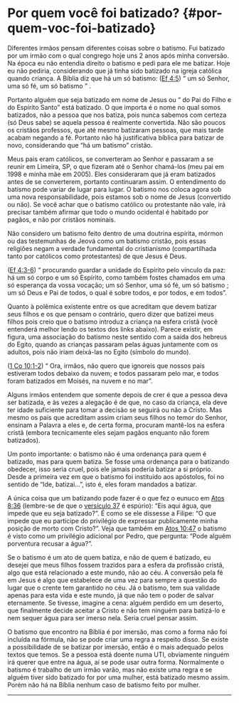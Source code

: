 # Por quem você foi batizado? {#por-quem-voc-foi-batizado}

Diferentes irmãos pensam diferentes coisas sobre o batismo. Fui batizado por um irmão com o qual congrego hoje uns 2 anos após minha conversão. Na época eu não entendia direito o batismo e pedi para ele me batizar. Hoje eu não pediria, considerando que já tinha sido batizado na igreja católica quando criança. A Bíblia diz que há um só batismo: ([Ef 4:5](http://bibliaonline.com.br/acf/ef/4/5)) “ um só Senhor, uma só fé, um só batismo ” .

Portanto alguém que seja batizado em nome de Jesus ou “ do Pai do Filho e do Espírito Santo” está batizado. O que importa é o nome no qual somos batizados, não a pessoa que nos batiza, pois nunca sabemos com certeza (só Deus sabe) se aquela pessoa é realmente convertida. Não são poucos os cristãos professos, que até mesmo batizaram pessoas, que mais tarde acabam negando a fé. Portanto não há justificativa bíblica para batizar de novo, considerando que “há um batismo” cristão.

Meus pais eram católicos, se converteram ao Senhor e passaram a se reunir em Limeira, SP, o que fizeram até o Senhor chamá-los (meu pai em 1998 e minha mãe em 2005). Eles consideraram que já eram batizados antes de se converterem, portanto continuaram assim. O entendimento do batismo pode variar de lugar para lugar. O batismo nos coloca agora sob uma nova responsabilidade, pois estamos sob o nome de Jesus (convertido ou não). Se você achar que o batismo católico ou protestante não vale, irá precisar também afirmar que todo o mundo ocidental é habitado por pagãos, e não por cristãos nominais.

Não considero um batismo feito dentro de uma doutrina espírita, mórmon ou das testemunhas de Jeová como um batismo cristão, pois essas religiões negam a verdade fundamental do cristianismo (compartilhada tanto por católicos como protestantes) de que Jesus é Deus.

([Ef 4:3-6](http://bibliaonline.com.br/acf/ef/4/3-6)) “ procurando guardar a unidade do Espírito pelo vínculo da paz: há um só corpo e um só Espírito, como também fostes chamados em uma só esperança da vossa vocação; um só Senhor, uma só fé, um só batismo ; um só Deus e Pai de todos, o qual é sobre todos, e por todos, e em todos”.

Quanto à polêmica existente entre os que acreditam que devem batizar seus filhos e os que pensam o contrário, quero dizer que batizei meus filhos pois creio que o batismo introduz a criança na esfera cristã (você entenderá melhor lendo os textos dos links abaixo). Parece existir, em figura, uma associação do batismo neste sentido com a saída dos hebreus do Egito, quando as crianças passaram pelas águas juntamente com os adultos, pois não iriam deixá-las no Egito (símbolo do mundo).

([1 Co 10:1-2](http://bibliaonline.com.br/acf/1co/10/1-2)) “ Ora, irmãos, não quero que ignoreis que nossos pais estiveram todos debaixo da nuvem; e todos passaram pelo mar, e todos foram batizados em Moisés, na nuvem e no mar”.

Alguns irmãos entendem que somente depois de crer é que a pessoa deva ser batizada, e às vezes a alegação é de que, no caso da criança, ela deve ter idade suficiente para tomar a decisão se seguirá ou não a Cristo. Mas mesmo os pais que acreditam assim criam seus filhos no temor do Senhor, ensinam a Palavra a eles e, de certa forma, procuram mantê-los na esfera cristã (embora tecnicamente eles sejam pagãos enquanto não forem batizados).

Um ponto importante: o batismo não é uma ordenança para quem é batizado, mas para quem batiza. Se fosse uma ordenança para o batizando obedecer, isso seria cruel, pois ele jamais poderia batizar a si próprio. Desde a primeira vez em que o batismo foi instituído aos apóstolos, foi no sentido de “Ide, batizai...”, isto é, eles foram mandados a batizar.

A única coisa que um batizando pode fazer é o que fez o eunuco em [Atos 8:36](http://bibliaonline.com.br/acf/atos/8/36) (lembre-se de que o [versículo 37](http://bibliaonline.com.br/acf/atos/8/37) é espúrio): “Eis aqui água, que impede que eu seja batizado?”. É como se ele dissesse a Filipe: “O que impede que eu participe do privilégio de expressar publicamente minha posição de morto com Cristo?”. Veja que também em [Atos 10:47](http://bibliaonline.com.br/acf/atos/10/47) o batismo é visto como um privilégio adicional por Pedro, que pergunta: “Pode alguém porventura recusar a água?”.

Se o batismo é um ato de quem batiza, e não de quem é batizado, eu desejei que meus filhos fossem trazidos para a esfera da profissão cristã, algo que está relacionado a este mundo, não ao céu. A conversão pela fé em Jesus é algo que estabelece de uma vez para sempre a questão do lugar que o crente tem garantido no céu. Já o batismo, tem sua validade apenas para esta vida e este mundo, já que não tem o poder de salvar eternamente. Se tivesse, imagine a cena: alguém perdido em um deserto, que finalmente decide aceitar a Cristo e não tem ninguém para batizá-lo e nem sequer água para ser imerso nela. Seria cruel pensar assim.

O batismo que encontro na Bíblia é por imersão, mas como a forma não foi incluída na fórmula, não se pode criar uma regra a respeito disso. Se existe a possibilidade de se batizar por imersão, então é o mais adequado pelos textos que temos. Se a pessoa está doente numa UTI, obviamente ninguém irá querer que entre na água, aí se pode usar outra forma. Normalmente o batismo é trabalho de um irmão varão, mas não existe uma regra e se alguém tiver sido batizado for por uma mulher, está batizado mesmo assim. Porém não há na Bíblia nenhum caso de batismo feito por mulher.

*****